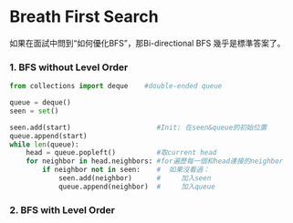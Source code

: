 # Breath First Search

如果在面試中問到“如何優化BFS”，那Bi-directional BFS 幾乎是標準答案了。

### 1. BFS without Level Order 

```python
from collections import deque    #double-ended queue 

queue = deque()
seen = set()

seen.add(start)                     #Init: 在seen&queue的初始位置
queue.append(start)
while len(queue):
    head = queue.popleft()          #取current head
    for neighbor in head.neighbors: #for遍歷每一個和head連接的neighbor
        if neighbor not in seen:    #  如果沒看過：
            seen.add(neighbor)      #     加入seen
            queue.append(neighbor)  #     加入queue
```

### 2. BFS with Level Order

```python

```

